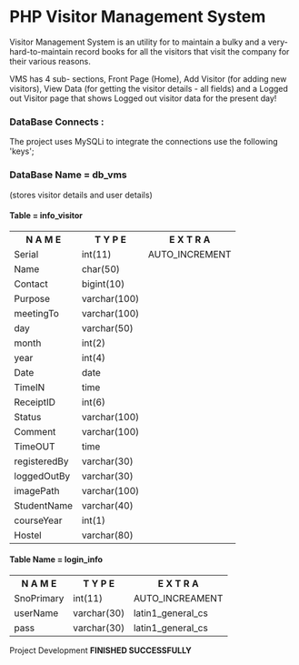 # PHP Visitor Management System

<p>Visitor Management System is an utility for to maintain a bulky and a very-hard-to-maintain record books for all the visitors that visit the company for their various reasons.</p>

<p>VMS has 4 sub- sections, Front Page (Home), Add Visitor (for adding new visitors), View Data (for getting the visitor details - all fields) and a Logged out Visitor page that shows Logged out visitor data for the present day!</p>  

<h3>DataBase Connects :</h3>

The project uses MySQLi to integrate the connections use the following 'keys';

<h3>DataBase Name = db_vms</h3> (stores visitor details and user details)
  <h4>Table = info_visitor</h4>
   
  
 <table>
  <tr>
  <th>N A M E</th>
  <th>T Y P E</th>
  <th>E X T R A</th>
  </tr>
  <tr>
  <td>Serial</td>
  <td>int(11)</td>
  <td>AUTO_INCREMENT</td>
  </tr>
   <tr>
  <td>Name</td>
  <td>char(50)</td>
  <td></td>
  </tr>
   <tr>
  <td>Contact</td>
  <td>bigint(10)</td>
  <td> </td>
  </tr>
   <tr>
  <td> Purpose</td>
  <td>varchar(100)</td>
  <td></td>
  </tr>
   <tr>
  <td>meetingTo</td>
  <td>varchar(100)</td>
  <td></td>
  </tr>
   <tr>
  <td>day</td>
  <td>varchar(50)</td>
  <td></td>
  </tr>
   <tr>
  <td>month</td>
  <td>int(2)</td>
  <td></td>
  </tr>
   <tr>
  <td>year</td>
  <td>int(4)</td>
  <td></td>
  </tr>
   <tr>
  <td>Date</td>
  <td>date</td>
  <td></td>
  </tr>
   <tr>
  <td>TimeIN</td>
  <td>time</td>
  <td></td>
  </tr>
   <tr>
  <td>ReceiptID</td>
  <td>int(6)</td>
  <td></td>
  </tr>
   <tr>
  <td>Status</td>
  <td>varchar(100)</td>
  <td></td>
  </tr>
   <tr>
  <td>Comment</td>
  <td>varchar(100)</td>
  <td></td>
  </tr>
  
  <tr>
  <td>TimeOUT</td>
  <td>time</td>
  <td></td>
  </tr>
   <tr>
  <td>registeredBy</td>
  <td>varchar(30)</td>
  <td></td>
  </tr>
   <tr>
  <td>loggedOutBy</td>
  <td>varchar(30)</td>
  <td></td>
  </tr>
   <tr>
  <td>imagePath</td>
  <td>varchar(100)</td>
  <td></td>
  
  </tr>
  <tr>
  <td>StudentName</td>
  <td>varchar(40)</td>
  <td></td>
  </tr>
  <tr>
  <td>courseYear</td>
  <td>int(1)</td>
  <td></td>
  </tr> 
  <tr>
  <td>Hostel</td>
  <td>varchar(80)</td>
  <td></td>
  </tr> 
    </table>
  
  
 
<h4>Table Name = login_info</h4>
<table>
<tr>
<th>N A M E</th>
<th>T Y P E</th>
<th>E X T R A</th>
</tr>
<tr>
<td>SnoPrimary</td>
<td>int(11)</td>
<td>AUTO_INCREAMENT</td>
</tr>
<tr>
<td>userName</td>
<td>varchar(30)</td>
<td>latin1_general_cs</td>
</tr>
<tr>
<td>pass</td>
<td>varchar(30)</td>
<td>latin1_general_cs</td>
</tr>

</table>


Project Development <b>FINISHED SUCCESSFULLY</b>



